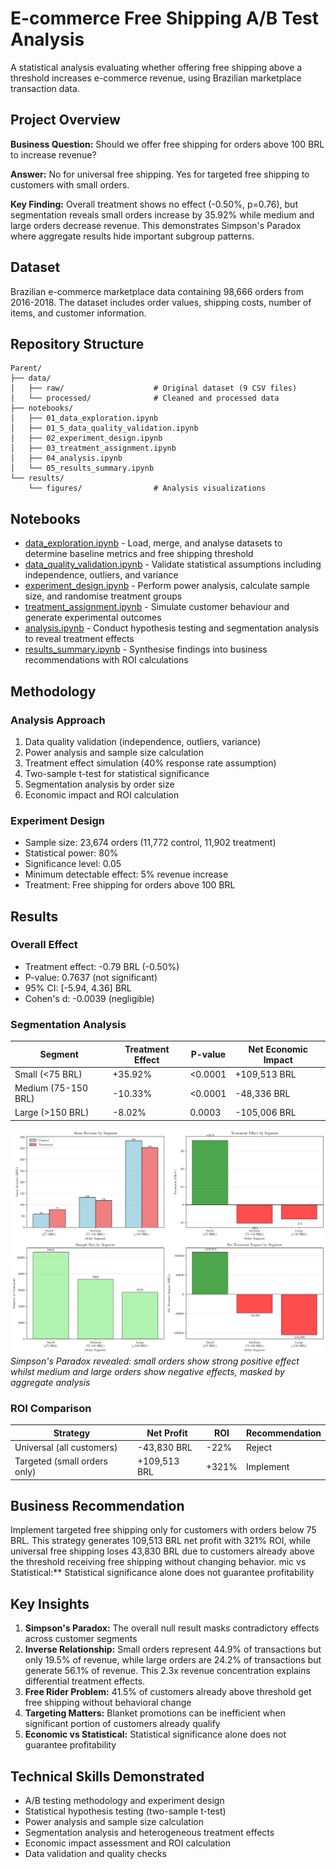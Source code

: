 # E-commerce Free Shipping A/B Test Analysis

A statistical analysis evaluating whether offering free shipping above a threshold increases e-commerce revenue, using Brazilian marketplace transaction data.

## Project Overview

**Business Question:** Should we offer free shipping for orders above 100 BRL to increase revenue?

**Answer:** No for universal free shipping. Yes for targeted free shipping to customers with small orders.

**Key Finding:** Overall treatment shows no effect (-0.50%, p=0.76), but segmentation reveals small orders increase by 35.92% while medium and large orders decrease revenue. This demonstrates Simpson's Paradox where aggregate results hide important subgroup patterns.

## Dataset

Brazilian e-commerce marketplace data containing 98,666 orders from 2016-2018. The dataset includes order values, shipping costs, number of items, and customer information.

## Repository Structure

```
Parent/
├── data/
│   ├── raw/                    # Original dataset (9 CSV files)
│   └── processed/              # Cleaned and processed data
├── notebooks/
│   ├── 01_data_exploration.ipynb
│   ├── 01_5_data_quality_validation.ipynb
│   ├── 02_experiment_design.ipynb
│   ├── 03_treatment_assignment.ipynb
│   ├── 04_analysis.ipynb
│   └── 05_results_summary.ipynb
└── results/
    └── figures/                # Analysis visualizations
```

## Notebooks

- [data_exploration.ipynb](https://github.com/arnobmukherjee1988/AB-testing-free-shipping-Olist-/blob/main/notebooks/data_exploration.ipynb) - Load, merge, and analyse datasets to determine baseline metrics and free shipping threshold
- [data_quality_validation.ipynb](https://github.com/arnobmukherjee1988/AB-testing-free-shipping-Olist-/blob/main/notebooks/data_quality_validation.ipynb) - Validate statistical assumptions including independence, outliers, and variance
- [experiment_design.ipynb](https://github.com/arnobmukherjee1988/AB-testing-free-shipping-Olist-/blob/main/notebooks/experiment_design.ipynb) - Perform power analysis, calculate sample size, and randomise treatment groups
- [treatment_assignment.ipynb](https://github.com/arnobmukherjee1988/AB-testing-free-shipping-Olist-/blob/main/notebooks/treatment_assignment.ipynb) - Simulate customer behaviour and generate experimental outcomes
- [analysis.ipynb](https://github.com/arnobmukherjee1988/AB-testing-free-shipping-Olist-/blob/main/notebooks/analysis.ipynb) - Conduct hypothesis testing and segmentation analysis to reveal treatment effects
- [results_summary.ipynb](https://github.com/arnobmukherjee1988/AB-testing-free-shipping-Olist-/blob/main/notebooks/results_summary.ipynb) - Synthesise findings into business recommendations with ROI calculations


## Methodology

### Analysis Approach
1. Data quality validation (independence, outliers, variance)
2. Power analysis and sample size calculation
3. Treatment effect simulation (40% response rate assumption)
4. Two-sample t-test for statistical significance
5. Segmentation analysis by order size
6. Economic impact and ROI calculation

### Experiment Design
- Sample size: 23,674 orders (11,772 control, 11,902 treatment)
- Statistical power: 80%
- Significance level: 0.05
- Minimum detectable effect: 5% revenue increase
- Treatment: Free shipping for orders above 100 BRL

## Results

### Overall Effect
- Treatment effect: -0.79 BRL (-0.50%)
- P-value: 0.7637 (not significant)
- 95% CI: [-5.94, 4.36] BRL
- Cohen's d: -0.0039 (negligible)

### Segmentation Analysis

| Segment | Treatment Effect | P-value | Net Economic Impact |
|---------|------------------|---------|---------------------|
| Small (<75 BRL) | +35.92% | <0.0001 | +109,513 BRL |
| Medium (75-150 BRL) | -10.33% | <0.0001 | -48,336 BRL |
| Large (>150 BRL) | -8.02% | 0.0003 | -105,006 BRL |

![Segmentation Analysis](results/figures/segmentation_analysis.png)
*Simpson's Paradox revealed: small orders show strong positive effect whilst medium and large orders show negative effects, masked by aggregate analysis*

### ROI Comparison

| Strategy | Net Profit | ROI | Recommendation |
|----------|-----------|-----|----------------|
| Universal (all customers) | -43,830 BRL | -22% | Reject |
| Targeted (small orders only) | +109,513 BRL | +321% | Implement |

## Business Recommendation

Implement targeted free shipping only for customers with orders below 75 BRL. This strategy generates 109,513 BRL net profit with 321% ROI, while universal free shipping loses 43,830 BRL due to customers already above the threshold receiving free shipping without changing behavior.
mic vs Statistical:** Statistical significance alone does not guarantee profitability

## Key Insights

1. **Simpson's Paradox:** The overall null result masks contradictory effects across customer segments
2. **Inverse Relationship:** Small orders represent 44.9% of transactions but only 19.5% of revenue, while large orders are 24.2% of transactions but generate 56.1% of revenue. This 2.3x revenue concentration explains differential treatment effects.
3. **Free Rider Problem:** 41.5% of customers already above threshold get free shipping without behavioral change
4. **Targeting Matters:** Blanket promotions can be inefficient when significant portion of customers already qualify
5. **Economic vs Statistical:** Statistical significance alone does not guarantee profitability

## Technical Skills Demonstrated

- A/B testing methodology and experiment design
- Statistical hypothesis testing (two-sample t-test)
- Power analysis and sample size calculation
- Segmentation analysis and heterogeneous treatment effects
- Economic impact assessment and ROI calculation
- Data validation and quality checks